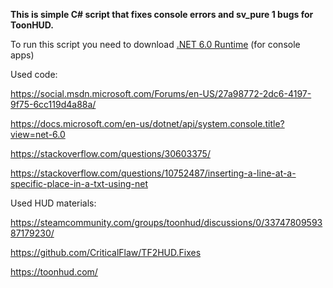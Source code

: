 **This is simple C# script that fixes console errors and sv_pure 1 bugs for ToonHUD.**

To run this script you need to download [.NET 6.0 Runtime](https://dotnet.microsoft.com/en-us/download/dotnet/6.0/runtime) (for console apps)

Used code:

https://social.msdn.microsoft.com/Forums/en-US/27a98772-2dc6-4197-9f75-6cc119d4a88a/

https://docs.microsoft.com/en-us/dotnet/api/system.console.title?view=net-6.0

https://stackoverflow.com/questions/30603375/

https://stackoverflow.com/questions/10752487/inserting-a-line-at-a-specific-place-in-a-txt-using-net


Used HUD materials:

https://steamcommunity.com/groups/toonhud/discussions/0/3374780959387179230/

https://github.com/CriticalFlaw/TF2HUD.Fixes

https://toonhud.com/
